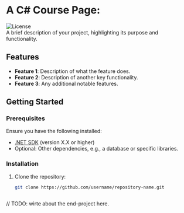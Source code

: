 # A C# Course Page:

![License](https://img.shields.io/badge/license-MIT-blue.svg)  
A brief description of your project, highlighting its purpose and functionality.

## Features

- **Feature 1**: Description of what the feature does.
- **Feature 2**: Description of another key functionality.
- **Feature 3**: Any additional notable features.

## Getting Started

### Prerequisites

Ensure you have the following installed:

- [.NET SDK](https://dotnet.microsoft.com/download) (version X.X or higher)
- Optional: Other dependencies, e.g., a database or specific libraries.

### Installation

1. Clone the repository:
   ```bash
   git clone https://github.com/username/repository-name.git



// TODO: wirte about the end-project here.
